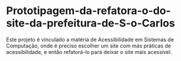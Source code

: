 # Prototipagem-da-refatora-o-do-site-da-prefeitura-de-S-o-Carlos
Este projeto é vinculado a matéria de Acessibilidade em Sistemas de Computação, onde é preciso escolher um site com más práticas de acessibilidade, e então refatorá-lo para deixar o site mais acessível.
